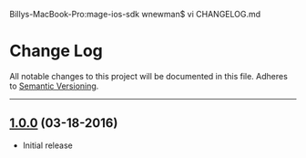 Billys-MacBook-Pro:mage-ios-sdk wnewman$ vi CHANGELOG.md

# Change Log
All notable changes to this project will be documented in this file.
Adheres to [Semantic Versioning](http://semver.org/).

---

## [1.0.0](https://github.com/ngageoint/mage-ios/releases/tag/1.0.0) (03-18-2016)

* Initial release
